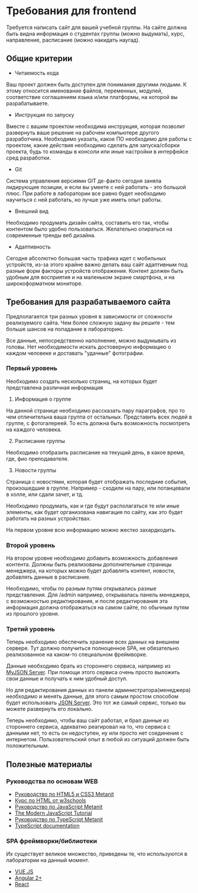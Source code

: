 # Требования для frontend

Требуется написать сайт для вашей учебной группы. На сайте должна быть видна информация о студентах группы (можно выдумать), курс, направление, расписание (можно накидать наугад).

## Общие критерии

* Читаемость кода

Ваш проект должен быть доступен для понимания другими людьми. К этому относится именование файлов, переменных, модулей, соответствие соглашениям языка и/или платформы, на которой вы разрабатываете.

* Инструкция по запуску

Вместе с вашим проектом необходима инструкция, которая позволит развернуть ваше решение на рабочем компьютере другого разработчика. Необходимо указать, какое ПО необходимо для работы с проектом, какие действия необходимо сделать для запуска/сборки проекта, будь то команды в консоли или иные настройки в интерфейсе сред разработки.

* Git

Система управления версиями GIT де-факто сегодня заняла лидирующие позиции, и если вы умеете с ней работать - это большой плюс. При работе в лаборатории все равно будет необходимо научиться с ней работать, но лучше уже иметь опыт работы.

* Внешний вид

Необходимо продумать дизайн сайта, составить его так, чтобы контентом было удобно пользоваться. Желательно опираться на современные тренды веб дизайна.

* Адаптивность

Сегодня абсолютно большая часть трафика идет с мобильных устройств, из-за этого крайне важно делать ваш сайт адаптивным под разные форм факторы устройств отображения. Контент должен быть удобным для восприятия и на маленьком экране смартфона, и на широкоформатном мониторе.


## Требования для разрабатываемого сайта

Предполагается три разных уровня в зависимости от сложности реализуемого сайта. Чем более сложную задачу вы решите - тем больше шансов на попадание в лабораторию.

Все данные, непосредственно наполнение, можно выдумывать из головы. Нет необходимости искать достоверную информацию о каждом человеке и доставать "удачные" фотографии.

### Первый уровень

Необходимо создать несколько страниц, на которых будет представлена различная информация
1. Информация о группе

На данной странице необходимо рассказать пару параграфов, про то чем отличительна ваша группа от остальных. Представить всех людей в группе, с фотогалереей. То есть должна быть возможность посмотреть на каждого человека.

2. Расписание группы

Необходимо отобразить расписание на текущий день, в какое время, где, фио преподавателя.

3. Новости группы

Страница с новостями, которая будет отображать последние события, произошедшие в группе. Например - сходили на пару, или потанцевали в холле, или сдали зачет, и тд.

Необходимо продумать, как и где будут располагаться те или иные элементы, как будет организована навигация по сайту, как это будет работать на разных устройствах.

На первом уровне всю информацию можно жестко захардкодить.

### Второй уровень

На втором уровне необходимо добавить возможность добавления контента. Должны быть реализованы дополнительные страницы менеджера, на которых можно будет добавлять контент, новости, добавлять данные в расписание.

Необходимо, чтобы по разным путям открывались разные представления. Для /admin например, открывалась панель менеджера, с возможностью редактирования, и после редактирования эта информация должна отображаться на самом сайте, по обычным путям из прошлого уровня.

### Третий уровень

Теперь необходимо обеспечить хранение всех данных на внешнем сервере. Тут должно получиться полноценное SPA, не обязательно реализованное на каком-то специальном фреймворке.

Данные необходимо брать из стороннего сервиса, например из [MyJSON Server](https://my-json-server.typicode.com/). При помощи этого сервиса очень просто выложить свои данные и получать к ним удобный доступ.

Но для редактирования данных из панели администратора(менеджера) необходимо и менять данные, для этого самым простом способом будет использовать [JSON Server](https://github.com/typicode/json-server). Это тот же самый сервис, только вы можете развернуть его локально.

Теперь необходимо, чтобы ваш сайт работал, и брал данные из стороннего сервиса, адекватно реагировал на то, что сервиса с данными нет, то есть он недоступен, ну или просто нет соединения с интернетом. Пользовательский опыт в любой из ситуаций должен быть положительным.


## Полезные материалы

### Руководства по основам WEB

* [Руководство по HTML5 и CSS3 Metanit](https://metanit.com/web/html5/)
* [Курс по HTML от w3schools](https://www.w3schools.com/html/)
* [Руководство по JavaScript Metanit](https://metanit.com/web/javascript/)
* [The Modern JavaScript Tutorial](https://javascript.info/)
* [Руководство по TypeScript Metanit](https://metanit.com/web/typescript/)
* [TypeScript documentation](https://www.typescriptlang.org/docs/home.html)

### SPA фреймворки/библиотеки

Их существует великое множество, приведены те, что используются в лаборатории на данный момент.

* [VUE.JS](https://vuejs.org/v2/guide/)
* [Angular 2+](https://angular.io/start)
* [React](https://reactjs.org/docs/getting-started.html)
